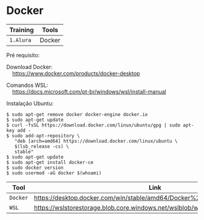 # Docker

|Training     |Tools|
|-------------|-----------|
|`1.Alura`| Docker

Pré requisito:


Download Docker:<br>
&nbsp;&nbsp;&nbsp;&nbsp;https://www.docker.com/products/docker-desktop

Comandos WSL:<br>
&nbsp;&nbsp;&nbsp;&nbsp;https://docs.microsoft.com/pt-br/windows/wsl/install-manual 

Instalação Ubuntu:<br>
```
$ sudo apt-get remove docker docker-engine docker.io
$ sudo apt-get update
$ curl -fsSL https://download.docker.com/linux/ubuntu/gpg | sudo apt-key add -
$ sudo add-apt-repository \
   "deb [arch=amd64] https://download.docker.com/linux/ubuntu \
   $(lsb_release -cs) \
   stable"
$ sudo apt-get update
$ sudo apt-get install docker-ce
$ sudo docker version
$ sudo usermod -aG docker $(whoami)
```

|Tool    |Link|
|-------------|-----------|
|`Docker`| https://desktop.docker.com/win/stable/amd64/Docker%20Desktop%20Installer.exe
|`WSL`| https://wslstorestorage.blob.core.windows.net/wslblob/wsl_update_x64.msi